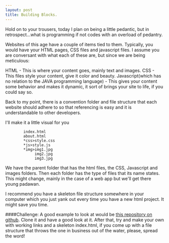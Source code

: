 ```yaml
---
layout: post
title: Building Blocks.
---
```


Hold on to your trousers, today I plan on being a little pedantic, but in retrospect...what is programming if not codes with an overload of pedantry.

Websites of this age have a couple of items tied to them. Typically, you would have your HTML pages, CSS files and javascript files. I assume you are conversant with what each of these are, but since we are being meticulous:

HTML - This is where your content goes, mainly text and images.
CSS - This files style your content, give it color and beauty.
Javascript(which has no relation to the JAVA programming language) - This gives your content some behavior and makes it dynamic, it sort of brings your site to life, if you could say so.

Back to my point, there is a convention folder and file structure that each website should adhere to so that referencing is easy and it is understandable to other developers.

I'll make it a little visual for you

```
        index.html
        about.html
        *css>style.css
        *js>style.js
        *img>img1.jpg
             img2.jpg
             img3.jpg
```
We have the parent folder that has the html files, the CSS, Javascript and images folders. Then each folder has the type of files that its name states. This might change, mainly in the case of a web app but we'll get there young padawan.

I recommend you have a skeleton file structure somewhere in your computer which you just yank out every time you have a new html project. It might save you time. 

####Challenge:
A good example to look at would be [this repository on github](https://github.com/tamzi/Yolby). Clone it and have a good look at it. 
After that, try and make your own with working links and a skeleton index.html, if you come up with a file structure that throws the one in business out of the water, please, spread the word!